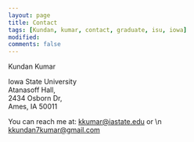 ```yaml
---
layout: page
title: Contact
tags: [Kundan, kumar, contact, graduate, isu, iowa]
modified:
comments: false
---
```

Kundan Kumar

Iowa State University\
Atanasoff Hall,\
2434 Osborn Dr,\
Ames, IA 50011

You can reach me at: <a href="mailto:kkumar@iastate.edu">kkumar@iastate.edu</a> or \n
<a href="mailto:kkundan7kumar@gmail.com">kkundan7kumar@gmail.com</a>
